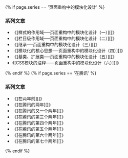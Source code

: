 {% if page.series == '页面重构中的模块化设计' %}

### 系列文章

* 《[样式的作用域──页面重构中的模块化设计（一）][]》
* 《[栏目级作用域──页面重构中的模块化设计（二）][]》
* 《[继承──页面重构中的模块化设计（三）][]》
* 《[模块化的核心思想──页面重构中的模块化设计（四）][]》
* 《[基类、扩展类──页面重构中的模块化设计（五）][]》
* 《[CSS模块的注释——页面重构中的模块化设计（六）][]》

{% endif %}
{% if page.series == '在腾讯' %}

### 系列文章

* 《[在两年前][]》
* 《[在腾讯的两年][]》
* 《[在腾讯的又一个两年][]》
* 《[在腾讯的第三个两年][]》
* 《[在腾讯的第四个两年][]》
* 《[在腾讯的第五个两年][]》
* 《[在腾讯的第六个两年][]》
* 《[在腾讯的第七个两年][]》

{% endif %}